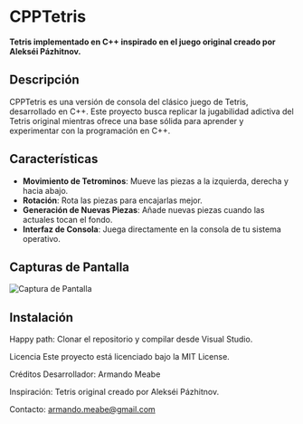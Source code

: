 # CPPTetris

**Tetris implementado en C++ inspirado en el juego original creado por Alekséi Pázhitnov.**

## Descripción

CPPTetris es una versión de consola del clásico juego de Tetris, desarrollado en C++. Este proyecto busca replicar
la jugabilidad adictiva del Tetris original mientras ofrece una base sólida para aprender y experimentar con la
programación en C++.

## Características

- **Movimiento de Tetrominos**: Mueve las piezas a la izquierda, derecha y hacia abajo.
- **Rotación**: Rota las piezas para encajarlas mejor.
- **Generación de Nuevas Piezas**: Añade nuevas piezas cuando las actuales tocan el fondo.
- **Interfaz de Consola**: Juega directamente en la consola de tu sistema operativo.

## Capturas de Pantalla

![Captura de Pantalla](https://example.com/screenshot.png)

## Instalación
Happy path: Clonar el repositorio y compilar desde Visual Studio.

Licencia
Este proyecto está licenciado bajo la MIT License.

Créditos
Desarrollador: Armando Meabe

Inspiración: Tetris original creado por Alekséi Pázhitnov.

Contacto: [armando.meabe@gmail.com](mailto:armando.meabe@gmail.com)
